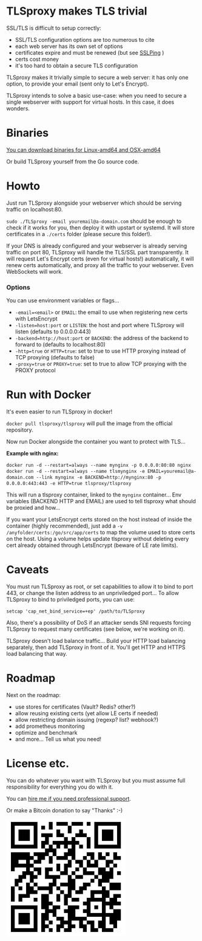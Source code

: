 # TLSproxy makes TLS trivial

SSL/TLS is difficult to setup correctly:

- SSL/TLS configuration options are too numerous to cite
- each web server has its own set of options
- certificates expire and must be renewed (but see [SSLPing](https://sslping.com) )
- certs cost money
- it's too hard to obtain a secure TLS configuration

TLSproxy makes it trivially simple to secure a web server: it has only one option, to provide your email (sent only to Let's Encrypt).

TLSproxy intends to solve a basic use-case: when you need to secure a single webserver with support for virtual hosts. In this case, it does wonders.

# Binaries

[You can download binaries for Linux-amd64 and OSX-amd64](https://github.com/chrisDeFouRire/tlsproxy/releases)

Or build TLSproxy yourself from the Go source code.

# Howto

Just run TLSproxy alongside your webserver which should be serving traffic on localhost:80.

`sudo ./TLSproxy -email youremail@a-domain.com` should be enough to check if it works for you, then deploy it with upstart or systemd. It will store certificates in a `./certs` folder (please secure this folder!).

If your DNS is already configured and your webserver is already serving traffic on port 80, TLSproxy will handle the TLS/SSL part transparently. It will request Let's Encrypt certs (even for virtual hosts!) automatically, it will renew certs automatically, and proxy all the traffic to your webserver. Even WebSockets will work.

### Options

You can use environment variables or flags...

- `-email=<email>` or `EMAIL`: the email to use when registering new certs with LetsEncrypt
- `-listen=host:port` or `LISTEN`: the host and port where TLSproxy will listen (defaults to 0.0.0.0:443)
- `-backend=http://host:port` or `BACKEND`: the address of the backend to forward to (defaults to localhost:80) 
- `-http=true` or `HTTP=true`: set to true to use HTTP proxying instead of TCP proxying (defaults to false)
- `-proxy=true` or `PROXY=true`: set to true to allow TCP proxying with the PROXY protocol

# Run with Docker

It's even easier to run TLSproxy in docker!

`docker pull tlsproxy/tlsproxy` will pull the image from the official repository.

Now run Docker alongside the container you want to protect with TLS...

**Example with nginx:**
```
docker run -d --restart=always --name mynginx -p 0.0.0.0:80:80 nginx
docker run -d --restart=always --name tlsmynginx -e EMAIL=youremail@a-domain.com --link mynginx -e BACKEND=http://mynginx:80 -p 0.0.0.0:443:443 -e HTTP=true tlsproxy/tlsproxy
```

This will run a tlsproxy container, linked to the `mynginx` container... Env variables (BACKEND HTTP and EMAIL) are used to tell tlsproxy what should be proxied and how...

If you want your LetsEncrypt certs stored on the host instead of inside the container (highly recommended), just add a `-v /anyfolder/certs:/go/src/app/certs` to map the volume used to store certs on the host. Using a volume helps update tlsproxy without deleting every cert already obtained through LetsEncrypt (beware of LE rate limits).

# Caveats

You must run TLSproxy as root, or set capabilities to allow it to bind to port 443, or change the listen address to an unpriviledged port... To allow TLSproxy to bind to priviledged ports, you can use:

```
setcap 'cap_net_bind_service=+ep' /path/to/TLSproxy
```

Also, there's a possibility of DoS if an attacker sends SNI requests forcing TLSproxy to request many certificates (see below, we're working on it).

TLSproxy doesn't load balance traffic... Build your HTTP load balancing separately, then add TLSproxy in front of it. You'll get HTTP and HTTPS load balancing that way.

# Roadmap

Next on the roadmap:

- use stores for certificates (Vault? Redis? other?)
- allow reusing existing certs (yet allow LE certs if needed)
- allow restricting domain issuing (regexp? list? webhook?)
- add prometheus monitoring
- optimize and benchmark
- and more... Tell us what you need! 

# License etc.

You can do whatever you want with TLSproxy but you must assume full responsibility for everything you do with it.

You can [hire me if you need professional support](https://hire.chris-hartwig.com).

Or make a Bitcoin donation to say "Thanks" :-)

![1A4ZNLXBYP8m1HL7RsCwHDU8Thuhx6YXcQ](./BTCtlsproxy.png)